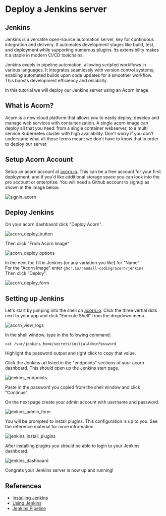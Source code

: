 # Deploy a Jenkins server

## Jenkins
Jenkins is a versatile open-source automation server, key for continuous integration and delivery. It automates development stages like build, test, and deployment while supporting numerous plugins. Its extensibility makes it a staple in modern CI/CD toolchains.

Jenkins excels in pipeline automation, allowing scripted workflows in various languages. It integrates seamlessly with version control systems, enabling automated builds upon code updates for a smoother workflow.  This boosts development efficiency and reliability.

In this tutorial we will deploy our Jenkins server using an Acorn image.

## What is Acorn? 
Acorn is a new cloud platform that allows you to easily deploy, develop and manage web services with containerization.  A single acorn image can deploy all that you need: from a single container webserver, to a multi service Kubernetes cluster with high availability.  Don't worry if you don't understand what all those terms mean; we don't have to know that in order to deploy our server.

## Setup Acorn Account
Setup an acorn account at [acorn.io](https://acorn.io).  This can be a free account for your first deployment, and if you'd like additional storage space you can look into the pro account or enterprise.  You will need a Github account to signup as shown in the image below.

![signin_acorn](https://github.com/randall-coding/opensupports-docker/assets/39175191/d46815fb-d2d5-42cd-b93d-41ca541a63bd)

## Deploy Jenkins
On your acorn dashbaord click "Deploy Acorn".

![acorn_deploy_button](https://github.com/randall-coding/jenkins-acorn/assets/39175191/608032e9-d402-49ba-ac04-0f532c4c5b69)

Then click "From Acorn Image"

![acorn_deploy_options](https://github.com/randall-coding/jenkins-acorn/assets/39175191/825f3acd-2eb7-457f-88b1-960085a18801)

In the next for, fill in Jenkins (or any variation you like) for "Name".   <br>
For the "Acorn Image" enter `ghcr.io/randall-coding/acorn/jenkins`   <br>
Then click "Deploy".

![acorn_deploy_form](https://github.com/randall-coding/jenkins-acorn/assets/39175191/b41e622e-decf-40d2-b83b-c8caa3b4bc75)

## Setting up Jenkins
Let's start by jumping into the shell on [acorn.io](https://acorn.io).  Click the three vertial dots next to your app and click "Execute Shell" from the dropdown menu.

![acorn_view_logs](https://github.com/randall-coding/jenkins-acorn/assets/39175191/c310568e-24e3-42ef-87fa-ee43935fc13d)

In the shell window, type in the following command:

`cat /var/jenkins_home/secrets/initialAdminPassword`

Highlight the password output and right click to copy that value.

Click the Jenkins url listed in the "endpoints" sections of your acorn dashboard.  This should open up the Jenkins start page. 

![jenkins_endpoints](https://github.com/randall-coding/jenkins-acorn/assets/39175191/8edbc8c0-1030-4984-9ae2-bf5a7f5c8fbe)

Paste in the password you copied from the shell window and click "Continue".

On the next page create your admin account with username and password.

![jenkins_admin_form](https://github.com/randall-coding/jenkins-acorn/assets/39175191/33abbca5-cbed-4451-b6d4-27b6d978ebd8)

You will be prompted to install plugins.  This configuration is up to you.  See the reference material for more information.

![jenkins_install_plugins](https://github.com/randall-coding/jenkins-acorn/assets/39175191/d80eb00e-07dd-489d-ac36-bf53d3f37103)

After installing plugins you should be able to login to your Jenkins dashboard.  

![jenkins_dashboard](https://github.com/randall-coding/jenkins-acorn/assets/39175191/c1d9c484-6207-4fdc-bb51-a57edbf2f76b)

Congrats your Jenkins server is now up and running!

## References
* [Installing Jenkins](https://www.jenkins.io/doc/book/installing/)
* [Using Jenkins](https://www.jenkins.io/doc/book/using/)
* [Jenkins Pipeline](https://www.jenkins.io/doc/book/pipeline/)
